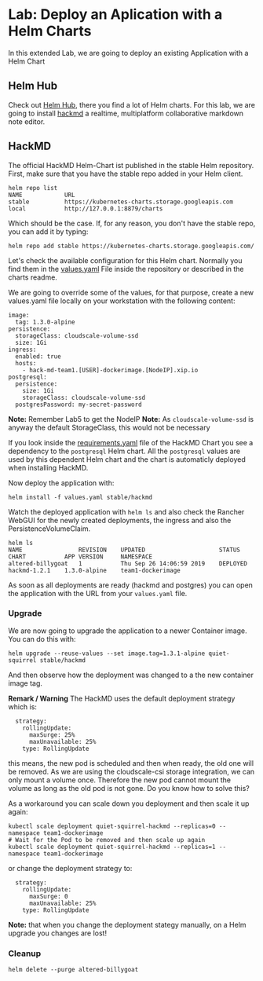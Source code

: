 # Lab: Deploy an Aplication with a Helm Charts

In this extended Lab, we are going to deploy an existing Application with a Helm Chart

## Helm Hub

Check out [Helm Hub](https://hub.helm.sh/), there you find a lot of Helm charts. For this lab, we are going to install [hackmd](https://hub.helm.sh/charts/stable/hackmd) a realtime, multiplatform collaborative markdown note editor.

## HackMD

The official HackMD Helm-Chart ist published in the stable Helm repository. First, make sure that you have the stable repo added in your Helm client.

```
helm repo list
NAME           	URL                                              
stable         	https://kubernetes-charts.storage.googleapis.com 
local          	http://127.0.0.1:8879/charts                              
```

Which should be the case. If, for any reason, you don't have the stable repo, you can add it by typing:

```
helm repo add stable https://kubernetes-charts.storage.googleapis.com/
```

Let's check the available configuration for this Helm chart. Normally you find them in the [values.yaml](https://github.com/helm/charts/blob/master/stable/hackmd/values.yaml) File inside the repository or described in the charts readme. 

We are going to override some of the values, for that purpose, create a new values.yaml file locally on your workstation with the following content:

```
image:
  tag: 1.3.0-alpine
persistence:
  storageClass: cloudscale-volume-ssd
  size: 1Gi
ingress:
  enabled: true
  hosts:
    - hack-md-team1.[USER]-dockerimage.[NodeIP].xip.io
postgresql:
  persistence:
    size: 1Gi
    storageClass: cloudscale-volume-ssd
  postgresPassword: my-secret-password
```

**Note:** Remember Lab5 to get the NodeIP
**Note:** As `cloudscale-volume-ssd` is anyway the default StorageClass, this would not be necessary

If you look inside the [requirements.yaml](https://github.com/helm/charts/blob/master/stable/hackmd/requirements.yaml) file of the HackMD Chart you see a dependency to the `postgresql` Helm chart. All the `postgresql` values are used by this dependent Helm chart and the chart is automaticly deployed when installing HackMD.

Now deploy the application with:

```
helm install -f values.yaml stable/hackmd
```

Watch the deployed application with `helm ls` and also check the Rancher WebGUI for the newly created deployments, the ingress and also the PersistenceVolumeClaim.

```
helm ls
NAME             	REVISION	UPDATED                 	STATUS  	CHART       	APP VERSION 	NAMESPACE        
altered-billygoat	1       	Thu Sep 26 14:06:59 2019	DEPLOYED	hackmd-1.2.1	1.3.0-alpine	team1-dockerimage
```

As soon as all deployments are ready (hackmd and postgres) you can open the application with the URL from your `values.yaml` file.

### Upgrade

We are now going to upgrade the application to a newer Container image. You can do this with:

```
helm upgrade --reuse-values --set image.tag=1.3.1-alpine quiet-squirrel stable/hackmd
```

And then observe how the deployment was changed to a the new container image tag. 

**Remark / Warning** The HackMD uses the default deployment strategy which is: 

```
  strategy:
    rollingUpdate:
      maxSurge: 25%
      maxUnavailable: 25%
    type: RollingUpdate
```

this means, the new pod is scheduled and then when ready, the old one will be removed. As we are using the cloudscale-csi storage integration, we can only mount a volume once. Therefore the new pod cannot mount the volume as long as the old pod is not gone. Do you know how to solve this?

As a workaround you can scale down you deployment and then scale it up again:

```
kubectl scale deployment quiet-squirrel-hackmd --replicas=0 --namespace team1-dockerimage
# Wait for the Pod to be removed and then scale up again
kubectl scale deployment quiet-squirrel-hackmd --replicas=1 --namespace team1-dockerimage
```

or change the deployment strategy to:

```
  strategy:
    rollingUpdate:
      maxSurge: 0
      maxUnavailable: 25%
    type: RollingUpdate
```


**Note:** that when you change the deployment stategy manually, on a Helm upgrade you changes are lost!

### Cleanup

```
helm delete --purge altered-billygoat
```
